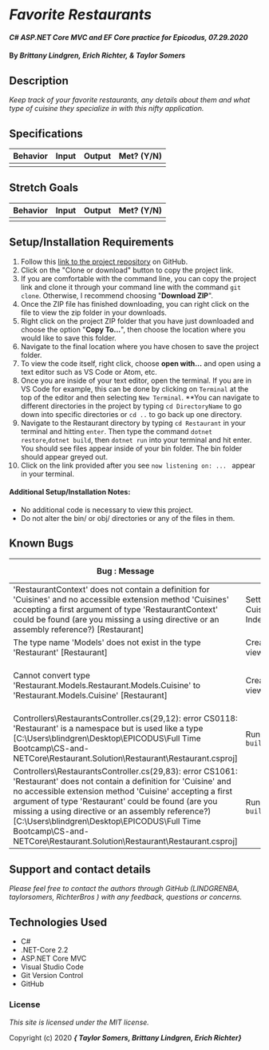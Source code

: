 # _Favorite Restaurants_

#### _C# ASP.NET Core MVC and EF Core practice for Epicodus, 07.29.2020_

#### By _**Brittany Lindgren, Erich Richter, & Taylor Somers**_


## Description

_Keep track of your favorite restaurants, any details about them and what type of cuisine they specialize in with this nifty application._


## Specifications

| Behavior   |   Input   |  Output |  Met? (Y/N)  |
|----------|:-------------:|------:|-----------:|
|    |   |    |    |



## Stretch Goals
| Behavior   |   Input   |  Output |  Met? (Y/N)  |
|----------|:-------------:|------:|-----------:|
|  |  |  |  |


## Setup/Installation Requirements

  1. Follow this [link to the project repository](https://github.com/LINDGRENBA/favorite-restaurants.git) on GitHub.  
  2. Click on the "Clone or download" button to copy the project link.     
  3. If you are comfortable with the command line, you can copy the project link and clone it through your command line with the command `git clone`. Otherwise, I recommend choosing "**Download ZIP**".     
   4. Once the ZIP file has finished downloading, you can right click on the file to view the zip folder in your downloads.     
  5. Right click on the project ZIP folder that you have just downloaded and choose the option "**Copy To...**", then choose the location where you would like to save this folder.      
  6. Navigate to the final location where you have chosen to save the project folder.      
  7. To view the code itself, right click, choose **open with...** and open using a text editor such as VS Code or Atom, etc.
  8. Once you are inside of your text editor, open the terminal. If you are in VS Code for example, this can be done by clicking on `Terminal` at the top of the editor and then selecting `New Terminal`. **You can navigate to different directories in the project by typing `cd DirectoryName` to go down into specific directories or `cd ..` to go back up one directory. 
  9. Navigate to the Restaurant directory by typing `cd Restaurant` in your terminal and hitting `enter`. Then type the command `dotnet restore`,`dotnet build`, then `dotnet run` into your terminal and hit enter. You should see files appear inside of your bin folder. The bin folder should appear greyed out. 
  10. Click on the link provided after you see `now listening on: ... ` appear in your terminal.


#### Additional Setup/Installation Notes:

* No additional code is necessary to view this project.   
* Do not alter the bin/ or obj/ directories or any of the files in them.

## Known Bugs

| Bug : Message |  Situation  | Resolved (Y/N) |  How was the issue resolved?  |
| ------- | ----- | ------ | ------- |
| 'RestaurantContext' does not contain a definition for 'Cuisines' and no accessible extension method 'Cuisines' accepting a first argument of type 'RestaurantContext' could be found (are you missing a using directive or an assembly reference?) [Restaurant] | Setting up CuisinesController Index View | Y | Add `public virtual DbSet<Cuisine> Cuisines { get; set; }` to RestaurantContext.cs |
| The type name 'Models' does not exist in the type 'Restaurant' [Restaurant] | Creating the Index view for Cuisine | Y | Added code to Controllers/RestaurantController |
| Cannot convert type 'Restaurant.Models.Restaurant.Models.Cuisine' to 'Restaurant.Models.Cuisine' [Restaurant] | Creating the Index view for Cuisine | Y | Update EntityFrameworkCore to version 2.2.6, delete bin and obj folders, run `dotnet restore` and `dotnet build`, close and re-open VS Code |
| Controllers\RestaurantsController.cs(29,12): error CS0118: 'Restaurant' is a namespace but is used like a type [C:\Users\blindgren\Desktop\EPICODUS\Full Time Bootcamp\CS-and-NETCore\Restaurant.Solution\Restaurant\Restaurant.csproj] | Running `dotnet build` | Y | Update EntityFrameworkCore to version 2.2.6, delete bin and obj folders, run `dotnet restore` and `dotnet build`, close and re-open VS Code |
| Controllers\RestaurantsController.cs(29,83): error CS1061: 'Restaurant' does not contain a definition for 'Cuisine' and no accessible extension method 'Cuisine' accepting a first argument of type 'Restaurant' could be found (are you missing a using directive or an assembly reference?) [C:\Users\blindgren\Desktop\EPICODUS\Full Time Bootcamp\CS-and-NETCore\Restaurant.Solution\Restaurant\Restaurant.csproj] | Running `dotnet build` | Y | Update EntityFrameworkCore to version 2.2.6, delete bin and obj folders, run `dotnet restore` and `dotnet build`, close and re-open VS Code |


## Support and contact details

_Please feel free to contact the authors through GitHub (LINDGRENBA, taylorsomers, RichterBros ) with any feedback, questions or concerns._


## Technologies Used

* C#
* .NET-Core 2.2
* ASP.NET Core MVC
* Visual Studio Code
* Git Version Control
* GitHub


### License

*This site is licensed under the MIT license.*

Copyright (c) 2020 **_{ Taylor Somers, Brittany Lindgren, Erich Richter}_**